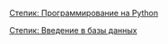 [Степик: Программирование на Python](https://stepik.org/cert/63531)

[Степик: Введение в базы данных](https://stepik.org/cert/124222)
